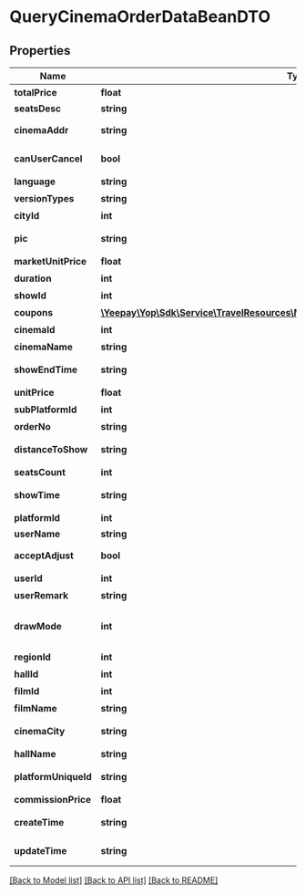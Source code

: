# QueryCinemaOrderDataBeanDTO

## Properties
Name | Type | Description | Notes
------------ | ------------- | ------------- | -------------
**totalPrice** | **float** | &lt;pre&gt;票总价&lt;/pre&gt; | 
**seatsDesc** | **string** | &lt;pre&gt;seatsDesc&lt;/pre&gt; | 
**cinemaAddr** | **string** | &lt;pre&gt;影院的详细地址&lt;/pre&gt; | 
**canUserCancel** | **bool** | &lt;pre&gt;用户能否取消订单&lt;/pre&gt; | 
**language** | **string** | &lt;pre&gt;影片语言&lt;/pre&gt; | 
**versionTypes** | **string** | &lt;pre&gt;影片类型&lt;/pre&gt; | 
**cityId** | **int** | &lt;pre&gt;城市id&lt;/pre&gt; | 
**pic** | **string** | &lt;pre&gt;电影海报URL地址&lt;/pre&gt; | 
**marketUnitPrice** | **float** | &lt;pre&gt;市场价格&lt;/pre&gt; | [optional] 
**duration** | **int** | &lt;pre&gt;播放时长&lt;/pre&gt; | 
**showId** | **int** | &lt;pre&gt;场次id&lt;/pre&gt; | 
**coupons** | [**\Yeepay\Yop\Sdk\Service\TravelResources\Model\QueryCinemaOrderCouponBeanDTO[]**](QueryCinemaOrderCouponBeanDTO.md) | &lt;pre&gt;券码数组&lt;/pre&gt; | [optional] 
**cinemaId** | **int** | &lt;pre&gt;影院id&lt;/pre&gt; | 
**cinemaName** | **string** | &lt;pre&gt;影院名称&lt;/pre&gt; | 
**showEndTime** | **string** | &lt;pre&gt;场次结束时间&lt;/pre&gt; | 
**unitPrice** | **float** | &lt;pre&gt;票单价&lt;/pre&gt; | 
**subPlatformId** | **int** | &lt;pre&gt;子平台id&lt;/pre&gt; | [optional] 
**orderNo** | **string** | &lt;pre&gt;订单号&lt;/pre&gt; | 
**distanceToShow** | **string** | &lt;pre&gt;距离开场时间&lt;/pre&gt; | [optional] 
**seatsCount** | **int** | &lt;pre&gt;座位数量&lt;/pre&gt; | 
**showTime** | **string** | &lt;pre&gt;场次开始时间&lt;/pre&gt; | 
**platformId** | **int** | &lt;pre&gt;平台id&lt;/pre&gt; | 
**userName** | **string** | &lt;pre&gt;userName&lt;/pre&gt; | 
**acceptAdjust** | **bool** | &lt;pre&gt;是否接受调坐&lt;/pre&gt; | [optional] 
**userId** | **int** | &lt;pre&gt;用户id&lt;/pre&gt; | 
**userRemark** | **string** | &lt;pre&gt;用户备注&lt;/pre&gt; | [optional] 
**drawMode** | **int** | &lt;pre&gt;0:竞价出票(折扣出票) 5:快速出票(非折扣出票)&lt;/pre&gt; | [optional] 
**regionId** | **int** | &lt;pre&gt;区域id&lt;/pre&gt; | 
**hallId** | **int** | &lt;pre&gt;影厅id&lt;/pre&gt; | 
**filmId** | **int** | &lt;pre&gt;电影id&lt;/pre&gt; | 
**filmName** | **string** | &lt;pre&gt;影片名称&lt;/pre&gt; | 
**cinemaCity** | **string** | &lt;pre&gt;电影的城市&lt;/pre&gt; | 
**hallName** | **string** | &lt;pre&gt;影厅名称&lt;/pre&gt; | 
**platformUniqueId** | **string** | &lt;pre&gt;平台唯一用户标识&lt;/pre&gt; | [optional] 
**commissionPrice** | **float** | &lt;p&gt;佣金&lt;/p&gt; | [optional] 
**createTime** | **string** | &lt;p&gt;资源方创建订单时间&lt;/p&gt; | [optional] 
**updateTime** | **string** | &lt;p&gt;资源方更新订单时间&lt;/p&gt; | [optional] 

[[Back to Model list]](../README.md#documentation-for-models) [[Back to API list]](../README.md#documentation-for-api-endpoints) [[Back to README]](../README.md)



